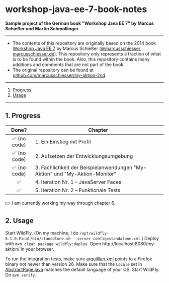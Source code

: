 # workshop-java-ee-7-book-notes

**Sample project of the German book "Workshop Java EE 7" by Marcus Schießer und Martin Schmollinger**

---

* The contents of this repository are originally based on the 2014 book [Workshop Java EE 7](https://www.dpunkt.de/buecher/4861/workshop-java-ee-7.html) by Marcus Schießer ([@marcusschiesser](https://github.com/marcusschiesser/), [marcusschiesser.de](http://marcusschiesser.de)).
  This repository only represents a fraction of what is to be found within the book.
  Also, this repository contains many additions and comments that are not part of the book.
* The original repository can be found at [github.com/marcusschiesser/my-aktion-2nd](https://github.com/marcusschiesser/my-aktion-2nd).

---

1. [Progress](#1-progress)
2. [Usage](#2-usage)

---

## 1. Progress

|  Done?                        | Chapter                                                                      |
|:-----------------------------:|------------------------------------------------------------------------------|
| :white_check_mark: (no code) |  1. Ein Einstieg mit Profil                                                  |
| :white_check_mark: (no code) |  2. Aufsetzen der Entwicklungsumgebung                                       |
| :white_check_mark: (no code) |  3. Fachlichkeit der Beispielanwendungen "My-Aktion" und "My-Aktion-Monitor" |
| :white_check_mark:           |  4. Iteration Nr. 1 – JavaServer Faces                                       |
| :white_check_mark:           |  5. Iteration Nr. 2 – Funktionale Tests                                      |

:point_right: I am currently working my way through chapter 6.

## 2. Usage

Start WildFly.
(On my machine, I do `/opt/wildfly-8.1.0.Final/bin/standalone.sh --server-config=standalone.xml`.)
Deploy with `mvn clean package wildfly:deploy`.
Open http://localhost:8080/my-aktion/ in your browser.

To run the integration tests, make sure [arquillian.xml](src/test/resources/arquillian.xml) points to a Firefox binary not newer than version 26.
Make sure that the `Locale` set in [AbstractPage.java](src/test/java/com/lambdarookie/myaktion/test/pages/AbstractPage.java) matches the default language of your OS.
Start WildFly.
Do `mvn verify`.
